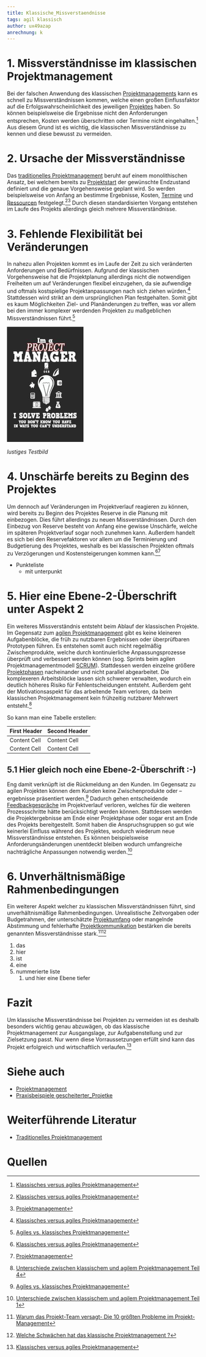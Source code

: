 ```yaml
---
title: Klassische_Missverstaendnisse
tags: agil klassisch
author: ux49azap
anrechnung: k
---
```

# 1. Missverständnisse im klassischen Projektmanagement
Bei der falschen Anwendung des klassischen [Projektmanagements](Projektmanagement.md) kann es schnell zu Missverständnissen kommen, welche einen großen Einflussfaktor auf die Erfolgswahrscheinlichkeit des jeweiligen [Projektes](Projekt.md) haben. So können beispielsweise die Ergebnisse nicht den Anforderungen entsprechen, Kosten werden überschritten oder Termine nicht eingehalten.[^1] Aus diesem Grund ist es wichtig, die klassischen Missverständnisse zu kennen und diese bewusst zu vermeiden. 

# 2. Ursache der Missverständnisse
Das [traditionelles Projektmanagement](https://www.projektmagazin.de/glossarterm/traditionelles-projektmanagement) beruht auf einem monolithischen Ansatz, bei welchem bereits zu [Projektstart](Projektstart.md) der gewünschte Endzustand definiert und die genaue Vorgehensweise geplant wird. So werden beispielsweise von Anfang an bestimme Ergebnisse, Kosten, [Termine](Zeitplanung.md) und [Ressourcen](Ressourcenplanung.md) festgelegt.[^1][^2]  Durch diesen standardisierten Vorgang entstehen im Laufe des Projekts allerdings gleich mehrere Missverständnisse.
 



# 3. Fehlende Flexibilität bei Veränderungen

In nahezu allen Projekten kommt es im Laufe der Zeit zu sich veränderten Anforderungen und Bedürfnissen. Aufgrund der klassischen Vorgehensweise hat die Projektplanung allerdings nicht die notwendigen Freiheiten um auf Veränderungen flexibel einzugehen, da sie aufwendige und oftmals kostspielige Projektanpassungen nach sich ziehen würden.[^1]  Stattdessen wird strikt an dem ursprünglichen Plan festgehalten. Somit gibt es kaum Möglichkeiten Ziel- und Planänderungen zu treffen, was vor allem bei den immer komplexer werdenden Projekten zu maßgeblichen Missverständnissen führt.[^3]  


![Beispielabbildung](Klassische_Missverstaendnisse/test-file.jpg)

*lustiges Testbild*

# 4. Unschärfe bereits zu Beginn des Projektes

Um dennoch auf Veränderungen im Projektverlauf reagieren zu können, wird bereits zu Beginn des Projektes Reserve in die Planung mit einbezogen. Dies führt allerdings zu neuen Missverständnissen. Durch den Einbezug von Reserve besteht von Anfang eine gewisse Unschärfe, welche im späteren Projektverlauf sogar noch zunehmen kann. Außerdem handelt es sich bei den Reservefaktoren vor allem um die Terminierung und Budgetierung des Projektes, weshalb es bei klassischen Projekten oftmals zu Verzögerungen und Kostensteigerungen kommen kann.[^1][^2]
* Punkteliste
  - mit unterpunkt

# 5. Hier eine Ebene-2-Überschrift unter Aspekt 2
Ein weiteres Missverständnis entsteht beim Ablauf der klassischen Projekte. Im Gegensatz zum [agilen Projektmanagement](https://www.projektmagazin.de/glossarterm/agiles-projektmanagement) gibt es keine kleineren Aufgabenblöcke, die früh zu nutzbaren Ergebnissen oder überprüfbaren Prototypen führen. Es entstehen somit auch nicht regelmäßig Zwischenprodukte, welche durch kontinuierliche Anpassungsprozesse überprüft und verbessert werden können (sog. Sprints beim agilen Projektmanagementmodell [SCRUM](SCRUM.md)). 
Stattdessen werden einzelne größere [Projektphasen](Projektphasen_klassisch.md) nacheinander und nicht parallel abgearbeitet. Die komplexeren Arbeitsblöcke lassen sich schwerer verwalten, wodurch ein deutlich höheres Risiko für Fehlentscheidungen entsteht. Außerdem geht der Motivationsaspekt für das arbeitende Team verloren, da beim klassischen Projektmanagement kein frühzeitig nutzbarer Mehrwert entsteht.[^4]

So kann man eine Tabelle erstellen:

| First Header  | Second Header |
| ------------- | ------------- |
| Content Cell  | Content Cell  |
| Content Cell  | Content Cell  |

## 5.1 Hier gleich noch eine Ebene-2-Überschrift :-)

Eng damit verknüpft ist die Rückmeldung an den Kunden. Im Gegensatz zu agilen Projekten können dem Kunden keine Zwischenprodukte oder –ergebnisse präsentiert werden.[^3] Dadurch gehen entscheidende [Feedbackgespräche](Feedbackgespräche.md) im Projektverlauf verloren, welches für die weiteren Prozessschritte hätte berücksichtigt werden können. Stattdessen werden die Projektergebnisse 
am Ende einer Projektphase oder sogar erst am Ende des Projekts bereitgestellt. Somit haben die Anspruchsgruppen so gut wie keinerlei Einfluss während des Projektes, wodurch wiederum neue Missverständnisse entstehen. Es können beispielsweise Anforderungsänderungen unentdeckt bleiben wodurch umfangreiche nachträgliche Anpassungen notwendig werden.[^5]

# 6. Unverhältnismäßige Rahmenbedingungen

Ein weiterer Aspekt welcher zu klassischen Missverständnissen führt, sind unverhältnismäßige Rahmenbedingungen. Unrealistische Zeitvorgaben oder Budgetrahmen, der unterschätzte [Projektumfang](Projektumfang.md) oder mangelnde Abstimmung und fehlerhafte [Projektkommunikation](Projektkommunikation.md) bestärken die bereits genannten Missverständnisse stark.[^6][^7]
1. das
2. hier 
4. ist 
4. eine
7. nummerierte liste
   1. und hier eine Ebene tiefer

# Fazit
Um klassische Missverständnisse bei Projekten zu vermeiden ist es deshalb besonders wichtig genau abzuwägen, ob das klassische Projektmanagement zur Ausgangslage, zur Aufgabenstellung und zur Zielsetzung passt. Nur wenn diese Vorraussetzungen erfüllt sind kann das Projekt erfolgreich und wirtschaftlich verlaufen.[^1]


# Siehe auch

* [Projektmanagement](Projektmanagement.md)
* [Praxisbeispiele gescheiterter_Projetke](Praxisbeispiele_gescheiterte_Projetke.md)

# Weiterführende Literatur

* [Traditionelles Projektmanagement](https://www.projektmagazin.de/glossarterm/traditionelles-projektmanagement)

# Quellen

[^1]: [Klassisches versus agiles Projektmanagement](https://www.proles.ch/blog/klassisches-versus-agiles-projektmanagement)
[^2]: [Projektmanagement](https://www.materna.de/Microsite/Monitor/DE/2020-01/Management-und-Strategie/pm-methoden/pm-methoden_node.html;jsessionid=87298AEC46E44A72560858EBF7715CBD.delivery2-master)
[^3]: [Agiles vs. klassisches Projektmanagement](https://www.roth-institut.de/roth-wissens-journal/wissen-f%C3%BChrung/agiles-vs-klassisches-projektmanagement/)
[^4]: [Unterschiede zwischen klassischem und agilem Projektmanagement Teil 4](https://projekte-leicht-gemacht.de/blog/pm-methoden-erklaert/klassisches-agiles-projektmanagement-teil-4/)
[^5]: [Unterschiede zwischen klassischem und agilem Projektmanagement Teil 1](https://projekte-leicht-gemacht.de/blog/pm-methoden-erklaert/klassisch-agiles-projektmanagement-1/)
[^6]: [Warum das Projekt-Team versagt- Die 10 größten Probleme im Projekt-Management](https://www.computerwoche.de/a/warum-das-projekt-team-versagt,2495865,5)
[^7]: [Welche Schwächen hat das klassische Projektmanagement ?](https://www.it-prause.de/fachbeitr%C3%A4ge/was-ist-klassisches-projektmanagement/die-schw%C3%A4chen-des-klassischen-projektmanagements/)

